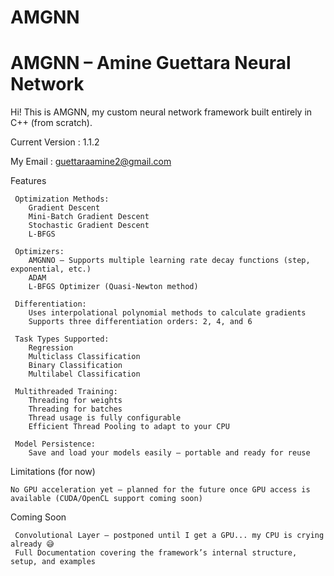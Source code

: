 # AMGNN
# AMGNN – Amine Guettara Neural Network
Hi! This is AMGNN, my custom neural network framework built entirely in C++ (from scratch).

Current Version : 1.1.2

My Email : guettaraamine2@gmail.com

Features

     Optimization Methods:
        Gradient Descent
        Mini-Batch Gradient Descent
        Stochastic Gradient Descent
        L-BFGS
        
     Optimizers:
        AMGNNO – Supports multiple learning rate decay functions (step, exponential, etc.)
        ADAM
        L-BFGS Optimizer (Quasi-Newton method)
        
     Differentiation:
        Uses interpolational polynomial methods to calculate gradients
        Supports three differentiation orders: 2, 4, and 6
        
     Task Types Supported:
        Regression
        Multiclass Classification
        Binary Classification
        Multilabel Classification
        
     Multithreaded Training:
        Threading for weights
        Threading for batches
        Thread usage is fully configurable
        Efficient Thread Pooling to adapt to your CPU
        
     Model Persistence:
        Save and load your models easily — portable and ready for reuse
        
 Limitations (for now)
 
    No GPU acceleration yet — planned for the future once GPU access is available (CUDA/OpenCL support coming soon)
    
 Coming Soon
 
     Convolutional Layer – postponed until I get a GPU... my CPU is crying already 😅
     Full Documentation covering the framework’s internal structure, setup, and examples

